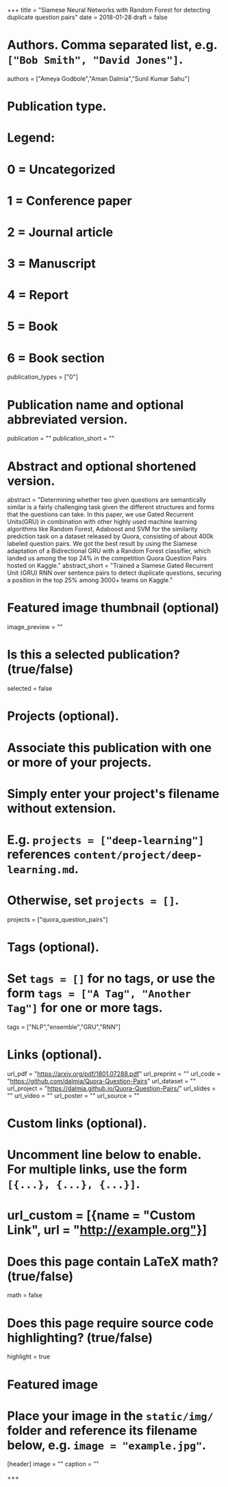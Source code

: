 +++
title = "Siamese Neural Networks with Random Forest for detecting duplicate question pairs"
date = 2018-01-28
draft = false

# Authors. Comma separated list, e.g. `["Bob Smith", "David Jones"]`.
authors = ["Ameya Godbole","Aman Dalmia","Sunil Kumar Sahu"]

# Publication type.
# Legend:
# 0 = Uncategorized
# 1 = Conference paper
# 2 = Journal article
# 3 = Manuscript
# 4 = Report
# 5 = Book
# 6 = Book section
publication_types = ["0"]

# Publication name and optional abbreviated version.
publication = ""
publication_short = ""

# Abstract and optional shortened version.
abstract = "Determining whether two given questions are semantically similar is a fairly challenging task given the different structures and forms that the questions can take. In this paper, we use Gated Recurrent Units(GRU) in combination with other highly used machine learning algorithms like Random Forest, Adaboost and SVM for the similarity prediction task on a dataset released by Quora, consisting of about 400k labeled question pairs. We got the best result by using the Siamese adaptation of a Bidirectional GRU with a Random Forest classifier, which landed us among the top 24% in the competition Quora Question Pairs hosted on Kaggle."
abstract_short = "Trained a Siamese Gated Recurrent Unit (GRU) RNN over sentence pairs to detect duplicate questions, securing a position in the top 25% among 3000+ teams on Kaggle."

# Featured image thumbnail (optional)
image_preview = ""

# Is this a selected publication? (true/false)
selected = false

# Projects (optional).
#   Associate this publication with one or more of your projects.
#   Simply enter your project's filename without extension.
#   E.g. `projects = ["deep-learning"]` references `content/project/deep-learning.md`.
#   Otherwise, set `projects = []`.
projects = ["quora_question_pairs"]

# Tags (optional).
#   Set `tags = []` for no tags, or use the form `tags = ["A Tag", "Another Tag"]` for one or more tags.
tags = ["NLP","ensemble","GRU","RNN"]

# Links (optional).
url_pdf = "https://arxiv.org/pdf/1801.07288.pdf"
url_preprint = ""
url_code = "https://github.com/dalmia/Quora-Question-Pairs"
url_dataset = ""
url_project = "https://dalmia.github.io/Quora-Question-Pairs/"
url_slides = ""
url_video = ""
url_poster = ""
url_source = ""

# Custom links (optional).
#   Uncomment line below to enable. For multiple links, use the form `[{...}, {...}, {...}]`.
# url_custom = [{name = "Custom Link", url = "http://example.org"}]

# Does this page contain LaTeX math? (true/false)
math = false

# Does this page require source code highlighting? (true/false)
highlight = true

# Featured image
# Place your image in the `static/img/` folder and reference its filename below, e.g. `image = "example.jpg"`.
[header]
image = ""
caption = ""

+++
